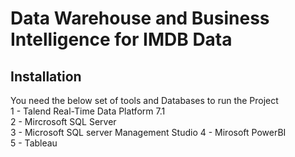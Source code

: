 # Data Warehouse and Business Intelligence for IMDB Data

## Installation

You need the below set of tools and Databases to run the Project  
1 - Talend Real-Time Data Platform 7.1   
2 - Mircrosoft SQL Server  
3 - Microsoft SQL server Management Studio
4 - Mirosoft PowerBI  
5 - Tableau  




